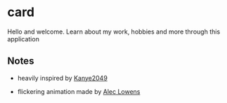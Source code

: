 # card

Hello and welcome. Learn about my work, hobbies and more through this application<br>

## Notes 
- heavily inspired by [Kanye2049](https://kanye2049.com/)

- flickering animation made by [Alec Lowens](aleclownes.com)




